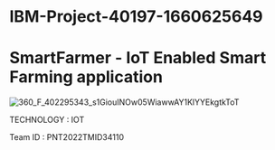 # IBM-Project-40197-1660625649
# SmartFarmer - IoT Enabled Smart Farming application

![360_F_402295343_s1GiouINOw05WiawwAY1KlYYEkgtkToT](https://user-images.githubusercontent.com/113232776/202894413-1925b077-638e-44d4-93e4-fd29f7c7d662.jpg)

TECHNOLOGY : IOT

Team ID : PNT2022TMID34110

